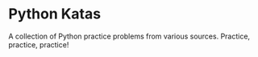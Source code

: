 # Python Katas

A collection of Python practice problems from various sources. Practice, practice, practice!